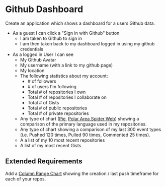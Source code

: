 # Github Dashboard

Create an application which shows a dashboard for a users Github data.

- As a guest I can click a "Sign in with Github" button
  - I am taken to Github to sign in
  - I am then taken back to my dashboard logged in using my github credentials
- As a logged in User I can see
  - My Github Avatar
  - My username (with a link to my github page)
  - My location
  - The following statistics about my account:
    - \# of followers
    - \# of users I'm following
    - Total # of repositories I own
    - Total # of repositories I collaborate on
    - Total # of Gists
    - Total # of public repositories
    - Total # of private repositories
  - Any type of chart ([Pie](http://www.highcharts.com/demo/pie-legend), [Polar Area](http://www.highcharts.com/demo/polar),[Spider Web](http://www.highcharts.com/demo/polar-spider)) showing a comparison of the primary language used in my repositories.
  - Any type of chart showing a comparison of my last 300 event types (i.e. Pushed 120 times, Pulled 90 times, Commented 25 times).
  - A a list of my 10 most recent repositories
  - A list of my most recent Gists

## Extended Requirements

Add a [Column Range Chart](http://www.highcharts.com/demo/columnrange) showing the creation / last push timeframe for each of your repos.
